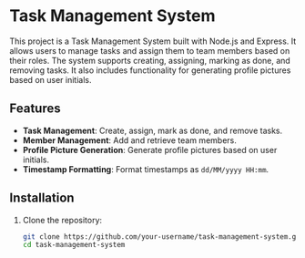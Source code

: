 # Task Management System

This project is a Task Management System built with Node.js and Express. It allows users to manage tasks and assign them to team members based on their roles. The system supports creating, assigning, marking as done, and removing tasks. It also includes functionality for generating profile pictures based on user initials.

## Features

- **Task Management**: Create, assign, mark as done, and remove tasks.
- **Member Management**: Add and retrieve team members.
- **Profile Picture Generation**: Generate profile pictures based on user initials.
- **Timestamp Formatting**: Format timestamps as `dd/MM/yyyy HH:mm`.

## Installation

1. Clone the repository:

   ```sh
   git clone https://github.com/your-username/task-management-system.git
   cd task-management-system
